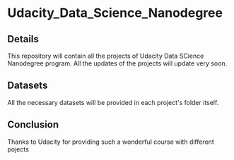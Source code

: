 # Udacity_Data_Science_Nanodegree
<h2>Details</h2>
This repository will contain all the projects of Udacity Data SCience Nanodegree program. All the updates of the projects will update very soon.
<h2>Datasets</h2>
All the necessary datasets will be provided in each project's folder itself.
<h2>Conclusion</h2>
Thanks to Udacity for providing such a wonderful course with different pojects
